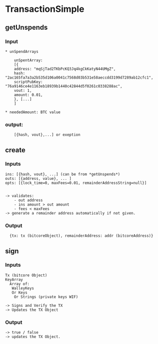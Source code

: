 

# TransactionSimple


##  getUnspends

### Input 
    * unSpendArrays
    
        unSpentArray:
        [{
        address: "mqSjTad2TKbPcKQ3Jq4kgCkKatyN44UMgZ",
        hash: "2ac165fa7a3a2b535d106a0041c7568d03b531e58aeccdd3199d7289ab12cfc1",
        scriptPubKey: "76a9146ce4e1163eb18939b1440c42844d5f0261c0338288ac",
        vout: 1,
        amount: 0.01,
        }, [...]
        ]
        
    * neededAmount: BTC value

### output:
        [{hash, vout},...] or exeption
        
        
## create

### Inputs
    ins: [{hash, vout}, ...] (can be from *getUnspends*)
    outs: [{address, value}, ... ]
    opts: [{lock_time=0, maxFees=0.01, remainderAddressString=null}]


    -> validates:
        - out address
        - ins amount > out amount
        - fees < maxFees
    -> generate a remainder address automatically if not given.

### Output
      {tx: tx (bitcoreObject), remainderAddress: addr (bitcoreAddress)}

## sign

### Inputs
    Tx (bitcore Object)
    KeyArray
      Array of:
       WalleyKeys
       Or Keys
        Or Strings (private keys WIF)
        
    -> Signs and Verify the TX
    -> Updates the TX Object
    
### Output
    -> true / false
    -> updates the TX Object.
